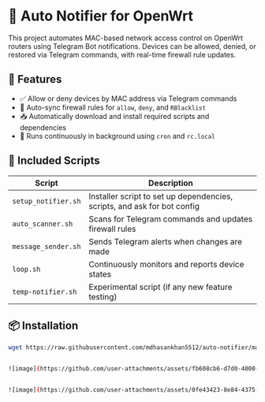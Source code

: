 # 🔔 Auto Notifier for OpenWrt

This project automates MAC-based network access control on OpenWrt routers using Telegram Bot notifications. Devices can be allowed, denied, or restored via Telegram commands, with real-time firewall rule updates.

## 🚀 Features

- ✅ Allow or deny devices by MAC address via Telegram commands
- 🔄 Auto-sync firewall rules for `allow`, `deny`, and `RBlacklist`
- 📥 Automatically download and install required scripts and dependencies
- 🔄 Runs continuously in background using `cron` and `rc.local`

## 📂 Included Scripts

| Script              | Description                                                                 |
|---------------------|-----------------------------------------------------------------------------|
| `setup_notifier.sh` | Installer script to set up dependencies, scripts, and ask for bot config   |
| `auto_scanner.sh`   | Scans for Telegram commands and updates firewall rules                     |
| `message_sender.sh` | Sends Telegram alerts when changes are made                                |
| `loop.sh`           | Continuously monitors and reports device states                            |
| `temp-notifier.sh`  | Experimental script (if any new feature testing)                           |

## 📦 Installation

```sh
wget https://raw.githubusercontent.com/mdhasankhan5512/auto-notifier/main/setup_notifier.sh -O - | sh


![image](https://github.com/user-attachments/assets/fb608cb6-d7d0-4000-8342-d24b944be625)


![image](https://github.com/user-attachments/assets/0fe43423-8e84-4375-9211-7b02be422d1d)
